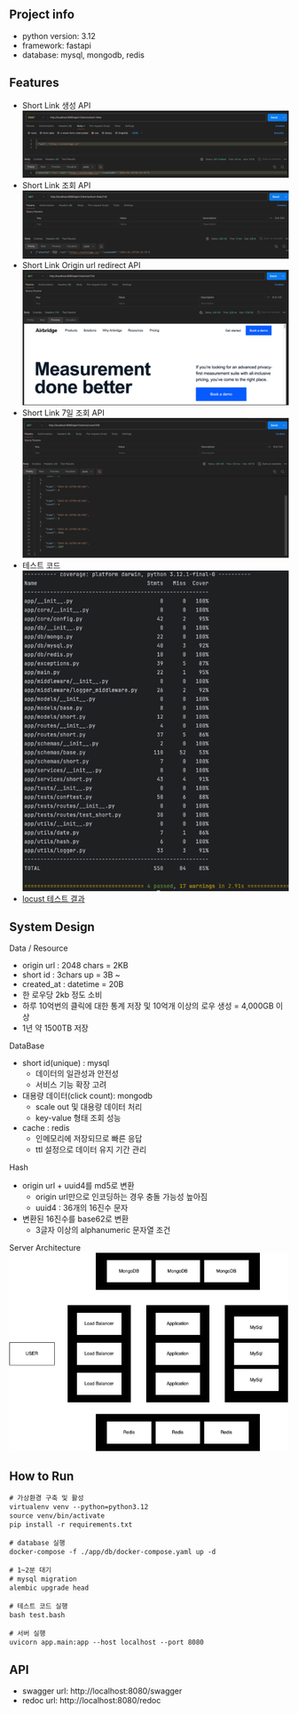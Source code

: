 ## Project info
- python version: 3.12
- framework: fastapi
- database: mysql, mongodb, redis

## Features
- Short Link 생성 API
![img.png](img.png)
- Short Link 조회 API
![img_1.png](img_1.png)
- Short Link Origin url redirect API
![img_2.png](img_2.png)
- Short Link 7일 조회 API
![img_3.png](img_3.png)
- 테스트 코드
![img_4.png](img_4.png)
- [locust 테스트 결과](app%2Flocust_test_report.html)


## System Design
Data / Resource
- origin url : 2048 chars = 2KB
- short id : 3chars up = 3B ~
- created_at : datetime = 20B
- 한 로우당 2kb 정도 소비
- 하루 10억번의 클릭에 대한 통계 저장 및 10억개 이상의 로우 생성 = 4,000GB 이상
- 1년 약 1500TB 저장

DataBase
- short id(unique) : mysql
    - 데이터의 일관성과 안전성
    - 서비스 기능 확장 고려
- 대용량 데이터(click count): mongodb
    - scale out 및 대용량 데이터 처리
    - key-value 형태 조회 성능
- cache : redis
    - 인메모리에 저장되므로 빠른 응답
    - ttl 설정으로 데이터 유지 기간 관리

Hash
- origin url + uuid4를 md5로 변환
    - origin url만으로 인코딩하는 경우 충돌 가능성 높아짐
    - uuid4 : 36개의 16진수 문자
- 변환된 16진수를 base62로 변환
    - 3글자 이상의 alphanumeric 문자열 조건

Server Architecture
![server.png](server.png)


## How to Run
```shell
# 가상환경 구축 및 활성 
virtualenv venv --python=python3.12
source venv/bin/activate
pip install -r requirements.txt

# database 실행
docker-compose -f ./app/db/docker-compose.yaml up -d

# 1~2분 대기
# mysql migration
alembic upgrade head

# 테스트 코드 실행
bash test.bash

# 서버 실행
uvicorn app.main:app --host localhost --port 8080
```

## API
- swagger url: http://localhost:8080/swagger
- redoc url: http://localhost:8080/redoc
